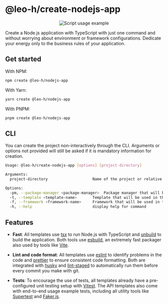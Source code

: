 # @leo-h/create-nodejs-app

<div align="center">
	<img src="https://github.com/Leo-Henrique/create-nodejs-app/assets/72027449/f62187c5-8667-4cf4-b121-0043aceb164e"
	alt="Script usage example" />
</div>

Create a Node.js application with TypeScript with just one command and without worrying about environment or framework configurations. Dedicate your energy only to the business rules of your application.

## Get started

With NPM:

```bash
npm create @leo-h/nodejs-app
```

With Yarn:

```bash
yarn create @leo-h/nodejs-app
```

With PNPM:

```bash
pnpm create @leo-h/nodejs-app
```

## CLI

You can create the project non-interactively through the CLI. Arguments or options not provided will still be asked if it is mandatory information for creation.

```bash
Usage: @leo-h/create-nodejs-app [options] [project-directory]

Arguments:
  project-directory                    Name of the project or relative path of the project considering where the script was called.

Options:
  -pm, --package-manager <package-manager>  Package manager that will be used in the project.
  -t, --template <template-name>       Template that will be used in the project.
  -f, --framework <framework-name>     Framework that will be used in the project.
  -h, --help                           display help for command
```

## Features

- **Fast**: All templates use [tsx](https://tsx.is/) to run Node.js with TypeScript and [unbuild](https://github.com/unjs/unbuild) to build the application. Both tools use [esbuild](https://esbuild.github.io/), an extremely fast packager also used by tools like [Vite](https://vitejs.dev/).

- **Lint and code format**: All templates use [eslint](https://eslint.org/) to identify problems in the code and [prettier](https://prettier.io/) to ensure consistent code formatting. Both are integrated with [husky](https://typicode.github.io/husky/) and [lint-staged](https://github.com/lint-staged/lint-staged) to automatically run them before every commit you make with git.

- **Tests**: To encourage the use of tests, all templates already have a pre-configured unit testing setup with [Vitest](https://vitest.dev/). The API templates also come with end-to-end usage example tests, including all utility tools like [Supertest](https://github.com/ladjs/supertest#readme) and [Faker.js](https://fakerjs.dev/).
